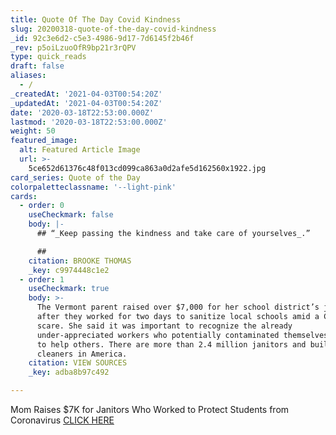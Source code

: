 ```yaml
---
title: Quote Of The Day Covid Kindness
slug: 20200318-quote-of-the-day-covid-kindness
_id: 92c3e6d2-c5e3-4986-9d17-7d6145f2b46f
_rev: p5oiLzuoOfR9bp21r3rQPV
type: quick_reads
draft: false
aliases:
  - /
_createdAt: '2021-04-03T00:54:20Z'
_updatedAt: '2021-04-03T00:54:20Z'
date: '2020-03-18T22:53:00.000Z'
lastmod: '2020-03-18T22:53:00.000Z'
weight: 50
featured_image:
  alt: Featured Article Image
  url: >-
    5ce652d61376c48f013cd099ca863a0d2afe5d162560x1922.jpg
card_series: Quote of the Day
colorpaletteclassname: '--light-pink'
cards:
  - order: 0
    useCheckmark: false
    body: |-
      ## “_Keep passing the kindness and take care of yourselves_.”

      ##
    citation: BROOKE THOMAS
    _key: c9974448c1e2
  - order: 1
    useCheckmark: true
    body: >-
      The Vermont parent raised over $7,000 for her school district’s janitors
      after they worked for two days to sanitize local schools amid a COVID-19
      scare. She said it was important to recognize the already
      under-appreciated workers who potentially contaminated themselves in order
      to help others. There are more than 2.4 million janitors and building
      cleaners in America.
    citation: VIEW SOURCES
    _key: adba8b97c492

---
```

Mom Raises $7K for Janitors Who Worked to Protect Students from Coronavirus [CLICK HERE](https://people.com/human-interest/mom-raises-7k-for-janitors-working-to-protect-students-from-coronavirus/)